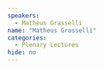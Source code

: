 ```yaml
---
speakers:
  - Matheus Grasselli
name: "Matheus Grasselli"
categories:
  - Plenary Lectures
hide: no
---
```


